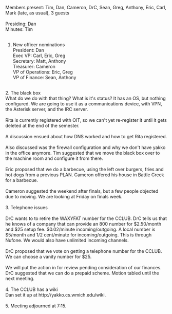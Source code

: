 Members present: Tim, Dan, Cameron, DrC, Sean, Greg, Anthony, Eric, Carl, Mark (late, as usual), 3 guests<br />
<br />
Presiding: Dan<br />
Minutes: Tim<br />
<br />
1. New officer nominations<br />
President: Dan<br />
Exec VP: Carl, Eric, Greg<br />
Secretary: Matt, Anthony<br />
Treasurer: Cameron<br />
VP of Operations: Eric, Greg<br />
VP of Finance: Sean, Anthony<br />
<br />
2. The black box<br />
What do we do with that thing?  What is it's status? It has an OS, but nothing configured.  We are going to use it as a communications device, with VPN, the Asterisk server, and the IRC server.  <br />
<br />
Rita is currently registered with OIT, so we can't yet re-register it until it gets deleted at the end of the semester.<br />
<br />
A discussion ensued about how DNS worked and how to get Rita registered.<br />
<br />
Also discussed was the firewall configuration and why we don't have yakko in the office anymore.  Tim suggested that we move the black box over to the machine room and configure it from there.<br />
<br />
Eric proposed that we do a barbecue, using the left over burgers, fries and hot dogs from a previous PLAN.  Cameron offered his house in Battle Creek for a barbecue.  <br />
<br />
Cameron suggested the weekend after finals, but a few people objected due to moving.  We are looking at Friday on finals week.<br />
<br />
3. Telephone issues<br />
<br />
DrC wants to to retire the WAXYFAT number for the CCLUB.  DrC tells us that he knows of a company that can provide an 800 number for $2.50/month and $25 setup fee.  $0.02/minute incoming/outgoing.  A local number is $5/month and 1/2 cent/minute for incoming/outgoing.  This is through Nufone.  We would also have unlimited incoming channels.<br />
<br />
DrC proposed that we vote on getting a telephone number for the CCLUB.  We can choose a vanity number for $25.<br />
<br />
We will put the action in for review pending consideration of our finances.  DrC suggested that we can do a prepaid scheme.  Motion tabled until the next meeting.<br />
<br />
4. The CCLUB has a wiki<br />
Dan set it up at http://yakko.cs.wmich.edu/wiki.  <br />
<br />
5. Meeting adjourned at 7:15.